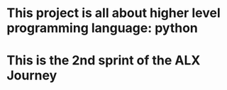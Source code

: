 # This project is all about higher level programming language: python
# This is the 2nd sprint of the ALX Journey
